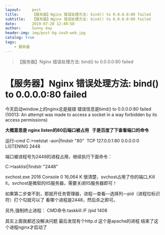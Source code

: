 ```yaml
---
layout:     post
title:      【服务器】Nginx 错误处理方法: bind() to 0.0.0.0:80 failed
subtitle:   【服务器】Nginx 错误处理方法: bind() to 0.0.0.0:80 failed
date:       2019-07-20 12:49:58
author:     Sunny day
header-img: img/post-bg-ios9-web.jpg
catalog: true
tags:
    - 服务器
---
```


>【服务器】Nginx 错误处理方法: bind() to 0.0.0.0:80 failed

# 【服务器】Nginx 错误处理方法: bind() to 0.0.0.0:80 failed


今天启动window上的nginx总是报错
错误信息是bind() to 0.0.0.0:80 failed (10013: An attempt was made to access a socket in a way forbidden by its access permissions)

**大概意思是 nginx listen的80后端口被占用   于是百度了下查看端口的命令**

运行–cmd
C:\>netstat -aon|findstr "80"  TCP 127.0.0.1:80 0.0.0.0:0 LISTENING 2448

端口被进程号为2448的进程占用，继续执行下面命令：

C:\>tasklist|findstr "2448" 

svchost.exe 2016 Console 0 16,064 K
很清楚，svchost占用了你的端口,Kill it，svchost是微软的IIS服务器，需要关闭IIS服务器即可！

如果第二步查不到，那就开任务管理器，进程—查看—选择列—pid（进程位标识符）打个勾就可以了
看哪个进程是2448，然后杀之即可。

另外,强制终止进程： CMD命令:taskkill /F /pid 1408

其实上面我都还没解决问题 最后发现有个http.d 这个是apache的进程 结束了这个进程nginx才启动了
 

